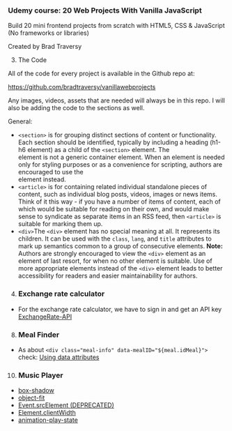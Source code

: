 ### Udemy course: 20 Web Projects With Vanilla JavaScript

Build 20 mini frontend projects from scratch with HTML5, CSS & JavaScript (No frameworks or libraries)

Created by Brad Traversy

3. The Code

All of the code for every project is available in the Github repo at:

https://github.com/bradtraversy/vanillawebprojects

Any images, videos, assets that are needed will always be in this repo. I will also be adding the code to the sections as well.

General:

- `<section>` is for grouping distinct sections of content or functionality. Each section should be identified, typically by including a heading (h1-h6 element) as a child of the `<section>` element. The <section> element is not a generic container element. When an element is needed only for styling purposes or as a convenience for scripting, authors are encouraged to use the <div> element instead.
- `<article>` is for containing related individual standalone pieces of content, such as individual blog posts, videos, images or news items. Think of it this way - if you have a number of items of content, each of which would be suitable for reading on their own, and would make sense to syndicate as separate items in an RSS feed, then `<article>` is suitable for marking them up.
- `<div>`The `<div>` element has no special meaning at all. It represents its children. It can be used with the `class`, `lang`, and `title` attributes to mark up semantics common to a group of consecutive elements. **Note:** Authors are strongly encouraged to view the `<div>` element as an element of last resort, for when no other element is suitable. Use of more appropriate elements instead of the `<div>` element leads to better accessibility for readers and easier maintainability for authors.

4. ### Exchange rate calculator

- For the exchange rate calculator, we have to sign in and get an API key [ExchangeRate-API](https://app.exchangerate-api.com/dashboard)

8. ### Meal Finder

- As about `<div class="meal-info" data-mealID="${meal.idMeal}">` check: [Using data attributes](https://developer.mozilla.org/en-US/docs/Learn/HTML/Howto/Use_data_attributes)

10. ### Music Player

- [box-shadow](https://developer.mozilla.org/en-US/docs/Web/CSS/box-shadow)
- [object-fit](https://developer.mozilla.org/en-US/docs/Web/CSS/object-fit)
- [Event.srcElement (DEPRECATED) ](https://developer.mozilla.org/en-US/docs/Web/API/Event/srcElement)
- [Element.clientWidth](https://developer.mozilla.org/en-US/docs/Web/API/Element/clientWidth)
- [animation-play-state](https://developer.mozilla.org/en-US/docs/Web/CSS/animation-play-state)
